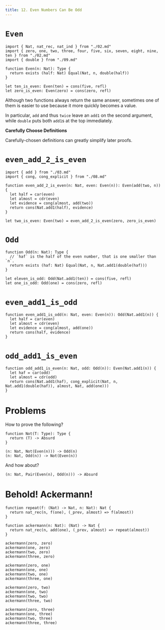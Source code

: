 ```yaml
---
title: 12. Even Numbers Can Be Odd
---
```


# `Even`

```cicada
import { Nat, nat_rec, nat_ind } from "./02.md"
import { zero, one, two, three, four, five, six, seven, eight, nine, ten } from "./02.md"
import { double } from "./09.md"

function Even(n: Nat): Type {
  return exists (half: Nat) Equal(Nat, n, double(half))
}

let ten_is_even: Even(ten) = cons(five, refl)
let zero_is_even: Even(zero) = cons(zero, refl)
```

Although two functions always return the same answer,
sometimes one of them is easier to use
because it more quickly becomes a value.

In particular, `add` and thus `twice`
leave an `add1` on the second argument,
while `double` puts both `add1`s at the top immediately.

**Carefully Choose Definitions**

Carefully-chosen definitions can greatly simplify later proofs.

# `even_add_2_is_even`

```cicada
import { add } from "./03.md"
import { cong, cong_explicit } from "./08.md"

function even_add_2_is_even(n: Nat, even: Even(n)): Even(add(two, n)) {
  let half = car(even)
  let almost = cdr(even)
  let evidence = cong(almost, add(two))
  return cons(Nat.add1(half), evidence)
}

let two_is_even: Even(two) = even_add_2_is_even(zero, zero_is_even)
```

# `Odd`

```cicada
function Odd(n: Nat): Type {
  // `haf` is the half of the even number, that is one smaller than `n`.
  return exists (haf: Nat) Equal(Nat, n, Nat.add1(double(haf)))
}

let eleven_is_odd: Odd(Nat.add1(ten)) = cons(five, refl)
let one_is_odd: Odd(one) = cons(zero, refl)
```

# `even_add1_is_odd`

```cicada
function even_add1_is_odd(n: Nat, even: Even(n)): Odd(Nat.add1(n)) {
  let half = car(even)
  let almost = cdr(even)
  let evidence = cong(almost, add(one))
  return cons(half, evidence)
}
```

# `odd_add1_is_even`

```cicada
function odd_add1_is_even(n: Nat, odd: Odd(n)): Even(Nat.add1(n)) {
  let haf = car(odd)
  let almost = cdr(odd)
  return cons(Nat.add1(haf), cong_explicit(Nat, n, Nat.add1(double(haf)), almost, Nat, add(one)))
}
```

# Problems

How to prove the following?

```cicada
function Not(T: Type): Type {
  return (T) -> Absurd
}

(n: Nat, Not(Even(n))) -> Odd(n)
(n: Nat, Odd(n)) -> Not(Even(n))
```

And how about?

```cicada
(n: Nat, Pair(Even(n), Odd(n))) -> Absurd
```

# Behold! Ackermann!

```cicada
function repeat(f: (Nat) -> Nat, n: Nat): Nat {
  return nat_rec(n, f(one), (_prev, almost) => f(almost))
}

function ackermann(n: Nat): (Nat) -> Nat {
  return nat_rec(n, add(one), (_prev, almost) => repeat(almost))
}

ackermann(zero, zero)
ackermann(one, zero)
ackermann(two, zero)
ackermann(three, zero)

ackermann(zero, one)
ackermann(one, one)
ackermann(two, one)
ackermann(three, one)

ackermann(zero, two)
ackermann(one, two)
ackermann(two, two)
ackermann(three, two)

ackermann(zero, three)
ackermann(one, three)
ackermann(two, three)
ackermann(three, three)
```
